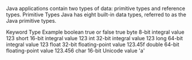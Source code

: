 Java applications contain two types of data: primitive types and reference types.
Primitive Types
Java has eight built-in data types, referred to as the Java primitive types.

Keyword	  Type	                        Example
boolean	  true or false	                true
byte	    8-bit integral value	        123
short	    16-bit integral value	        123
int	      32-bit integral value	        123
long	    64-bit integral value	        123
float	    32-bit floating-point value	  123.45f
double	  64-bit floating-point value	  123.456
char	    16-bit Unicode value	        'a'


